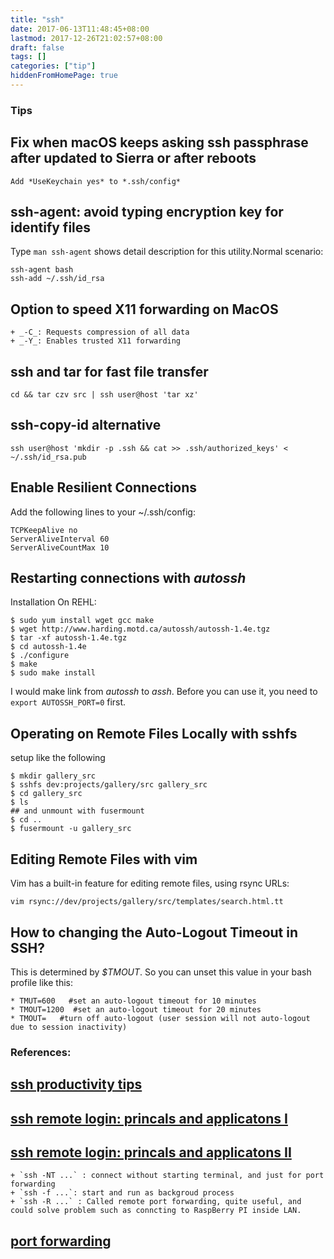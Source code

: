 ```yaml
---
title: "ssh"
date: 2017-06-13T11:48:45+08:00
lastmod: 2017-12-26T21:02:57+08:00
draft: false
tags: []
categories: ["tip"]
hiddenFromHomePage: true
---
```


### Tips
## Fix when macOS keeps asking ssh passphrase after updated to Sierra or after reboots
```
Add *UseKeychain yes* to *.ssh/config*
```
## ssh-agent: avoid typing encryption key for identify files
Type `man ssh-agent` shows detail description for this utility.Normal scenario:
```
ssh-agent bash
ssh-add ~/.ssh/id_rsa
```
## Option to speed X11 forwarding on MacOS
    + _-C_: Requests compression of all data
    + _-Y_: Enables trusted X11 forwarding

## ssh and tar for fast file transfer
`cd && tar czv src | ssh user@host 'tar xz'`
## ssh-copy-id alternative
`ssh user@host 'mkdir -p .ssh && cat >> .ssh/authorized_keys' < ~/.ssh/id_rsa.pub`

## Enable Resilient Connections
Add the following lines to your ~/.ssh/config:
```
TCPKeepAlive no
ServerAliveInterval 60
ServerAliveCountMax 10
```

## Restarting connections with _autossh_
Installation On REHL:
```
$ sudo yum install wget gcc make
$ wget http://www.harding.motd.ca/autossh/autossh-1.4e.tgz
$ tar -xf autossh-1.4e.tgz
$ cd autossh-1.4e
$ ./configure
$ make
$ sudo make install
```
I would make link from _autossh_ to _assh_. Before you can use it, you need to `export AUTOSSH_PORT=0` first.

## Operating on Remote Files Locally with sshfs
setup like the following
```
$ mkdir gallery_src
$ sshfs dev:projects/gallery/src gallery_src
$ cd gallery_src
$ ls
## and unmount with fusermount
$ cd ..
$ fusermount -u gallery_src
```

## Editing Remote Files with vim
Vim has a built-in feature for editing remote files, using rsync URLs:
```
vim rsync://dev/projects/gallery/src/templates/search.html.tt
```

## How to changing the Auto-Logout Timeout in SSH?
This is determined by _$TMOUT_. So you can unset this value in your bash profile like this:
```
* TMUT=600   #set an auto-logout timeout for 10 minutes
* TMOUT=1200  #set an auto-logout timeout for 20 minutes
* TMOUT=   #turn off auto-logout (user session will not auto-logout due to session inactivity)
```

### References:
## [ssh productivity tips](http://blogs.perl.org/users/smylers/2011/08/ssh-productivity-tips.html)
## [ssh remote login: princals and applicatons I](http://www.ruanyifeng.com/blog/2011/12/ssh_remote_login.html)
## [ssh remote login: princals and applicatons II](http://www.ruanyifeng.com/blog/2011/12/ssh_port_forwarding.html)
    + `ssh -NT ...` : connect without starting terminal, and just for port forwarding
    + `ssh -f ...`: start and run as backgroud process
    + `ssh -R ...` : Called remote port forwarding, quite useful, and could solve problem such as conncting to RaspBerry PI inside LAN.
## [port forwarding](http://docstore.mik.ua/orelly/networking_2ndEd/ssh/ch09_02.htm)
